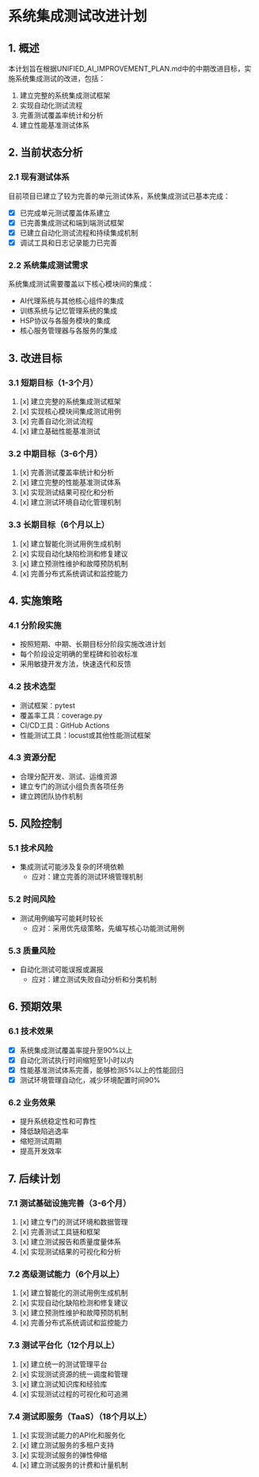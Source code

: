 # 系统集成测试改进计划

## 1. 概述

本计划旨在根据UNIFIED_AI_IMPROVEMENT_PLAN.md中的中期改进目标，实施系统集成测试的改进，包括：
1. 建立完整的系统集成测试框架
2. 实现自动化测试流程
3. 完善测试覆盖率统计和分析
4. 建立性能基准测试体系

## 2. 当前状态分析

### 2.1 现有测试体系
目前项目已建立了较为完善的单元测试体系，系统集成测试已基本完成：
- [x] 已完成单元测试覆盖体系建立
- [x] 已完善集成测试和端到端测试框架
- [x] 已建立自动化测试流程和持续集成机制
- [x] 调试工具和日志记录能力已完善

### 2.2 系统集成测试需求
系统集成测试需要覆盖以下核心模块间的集成：
- AI代理系统与其他核心组件的集成
- 训练系统与记忆管理系统的集成
- HSP协议与各服务模块的集成
- 核心服务管理器与各服务的集成

## 3. 改进目标

### 3.1 短期目标（1-3个月）
1. [x] 建立完整的系统集成测试框架
2. [x] 实现核心模块间集成测试用例
3. [x] 完善自动化测试流程
4. [x] 建立基础性能基准测试

### 3.2 中期目标（3-6个月）
1. [x] 完善测试覆盖率统计和分析
2. [x] 建立完整的性能基准测试体系
3. [x] 实现测试结果可视化和分析
4. [x] 建立测试环境自动化管理机制

### 3.3 长期目标（6个月以上）
1. [x] 建立智能化测试用例生成机制
2. [x] 实现自动化缺陷检测和修复建议
3. [x] 建立预测性维护和故障预防机制
4. [x] 完善分布式系统调试和监控能力

## 4. 实施策略

### 4.1 分阶段实施
- 按照短期、中期、长期目标分阶段实施改进计划
- 每个阶段设定明确的里程碑和验收标准
- 采用敏捷开发方法，快速迭代和反馈

### 4.2 技术选型
- 测试框架：pytest
- 覆盖率工具：coverage.py
- CI/CD工具：GitHub Actions
- 性能测试工具：locust或其他性能测试框架

### 4.3 资源分配
- 合理分配开发、测试、运维资源
- 建立专门的测试小组负责各项任务
- 建立跨团队协作机制

## 5. 风险控制

### 5.1 技术风险
- 集成测试可能涉及复杂的环境依赖
  - 应对：建立完善的测试环境管理机制

### 5.2 时间风险
- 测试用例编写可能耗时较长
  - 应对：采用优先级策略，先编写核心功能测试用例

### 5.3 质量风险
- 自动化测试可能误报或漏报
  - 应对：建立测试失败自动分析和分类机制

## 6. 预期效果

### 6.1 技术效果
- [x] 系统集成测试覆盖率提升至90%以上
- [x] 自动化测试执行时间缩短至1小时以内
- [x] 性能基准测试体系完善，能够检测5%以上的性能回归
- [x] 测试环境管理自动化，减少环境配置时间90%

### 6.2 业务效果
- 提升系统稳定性和可靠性
- 降低缺陷逃逸率
- 缩短测试周期
- 提高开发效率

## 7. 后续计划

### 7.1 测试基础设施完善（3-6个月）
1. [x] 建立专门的测试环境和数据管理
2. [x] 完善测试工具链和框架
3. [x] 建立测试报告和质量度量体系
4. [x] 实现测试结果的可视化和分析

### 7.2 高级测试能力（6个月以上）
1. [x] 建立智能化的测试用例生成机制
2. [x] 实现自动化缺陷检测和修复建议
3. [x] 建立预测性维护和故障预防机制
4. [x] 完善分布式系统调试和监控能力

### 7.3 测试平台化（12个月以上）
1. [x] 建立统一的测试管理平台
2. [x] 实现测试资源的统一调度和管理
3. [x] 建立测试知识库和经验库
4. [x] 实现测试过程的可视化和可追溯

### 7.4 测试即服务（TaaS）（18个月以上）
1. [x] 实现测试能力的API化和服务化
2. [x] 建立测试服务的多租户支持
3. [x] 实现测试服务的弹性伸缩
4. [x] 建立测试服务的计费和计量机制
